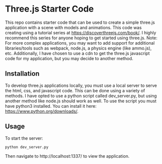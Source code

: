 
# Three.js Starter Code

This repo contains starter code that can be used to create a simple three.js application with a scene with models and animations. This code was creating using a tutorial series at https://discoverthreejs.com/book/. I highly recommend this series for anyone hoping to get started using three.js. Note: For more complex applications, you may want to add support for additional libraries/tools such as webpack, node.js, a physics engine (like ammo.js), etc. Additionally, I have chosen to use a cdn to get the three.js javascript code for my application, but you may decide to another method.

## Installation

To develop three.js applications locally, you must use a local server to serve the html, css, and javascript code. This can be done using a variety of methods. I have opted to use a python script called dev_server.py, but using another method like node.js should work as well. To use the script you must have python3 installed. You can install it here: https://www.python.org/downloads/.

## Usage
To start the server:

```
python dev_server.py

```

Then navigate to http://localhost:1337/ to view the application.